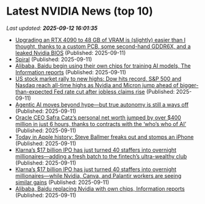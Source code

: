 # Latest NVIDIA News (top 10)
_Last updated: **2025-09-12 16:01:35**_

- [Upgrading an RTX 4090 to 48 GB of VRAM is (slightly) easier than I thought, thanks to a custom PCB, some second-hand GDDR6X, and a leaked Nvidia BIOS](https://www.pcgamer.com/hardware/graphics-cards/upgrading-an-rtx-4090-to-48-gb-of-vram-is-slightly-easier-than-i-thought-thanks-to-a-custom-pcb-some-second-hand-gddr6x-and-a-leaked-nvidia-bios/) (Published: 2025-09-11)
- [Spiral](https://spiraldb.com/post/announcing-spiral) (Published: 2025-09-11)
- [Alibaba, Baidu begin using their own chips for training AI models, The Information reports](https://finance.yahoo.com/news/alibaba-baidu-begin-using-own-154253107.html) (Published: 2025-09-11)
- [US stock market rally to new highs: Dow hits record, S&P 500 and Nasdaq reach all-time highs as Nvidia and Micron jump ahead of bigger-than-expected Fed rate cut after jobless claims rise](https://economictimes.indiatimes.com/news/international/us/us-stock-market-rally-to-new-highs-dow-hits-record-sp-500-and-nasdaq-reach-all-time-highs-as-nvidia-and-micron-jump-ahead-of-bigger-than-expected-fed-rate-cut-after-jobless-claims-rise/articleshow/123833651.cms) (Published: 2025-09-11)
- [Agentic AI moves beyond hype—but true autonomy is still a ways off](https://fortune.com/2025/09/11/agentic-ai-moves-beyond-hype-but-true-autonomy-is-still-a-ways-off/) (Published: 2025-09-11)
- [Oracle CEO Safra Catz’s personal net worth jumped by over $400 million in just 6 hours, thanks to contracts with the ‘who’s who of AI’](https://fortune.com/2025/09/11/oracle-ceo-safra-catz-net-worth-surge-tech-firm-stock-jump-like-billionaire-larry-ellison-partnership-openai-meta/) (Published: 2025-09-11)
- [Today in Apple history: Steve Ballmer freaks out and stomps an iPhone](https://www.cultofmac.com/apple-history/steve-ballmer-iphone-stomp) (Published: 2025-09-11)
- [Klarna’s $17 billion IPO has just turned 40 staffers into overnight millionaires—adding a fresh batch to the fintech’s ultra-wealthy club](https://fortune.com/2025/09/11/klarna-ipo-employee-stock-soaring-millionaires-compensation-nvidia-canva-palantir/) (Published: 2025-09-11)
- [Klarna’s $17 billion IPO has just turned 40 staffers into overnight millionaires—while Nvidia, Canva, and Palantir workers are seeing similar gains](https://finance.yahoo.com/news/klarna-17-billion-ipo-just-153530675.html) (Published: 2025-09-11)
- [Alibaba, Baidu replacing Nvidia with own chips, Information reports](https://thefly.com/permalinks/entry.php/id4196904/BABA;BIDU;NVDA-Alibaba-Baidu-replacing-Nvidia-with-own-chips-Information-reports) (Published: 2025-09-11)
